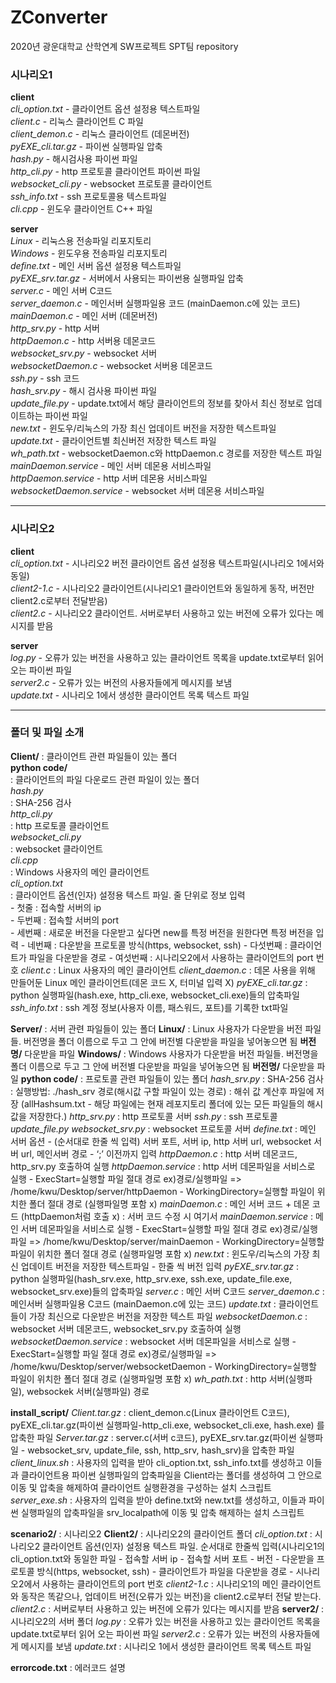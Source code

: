 # ZConverter
2020년 광운대학교 산학연계 SW프로젝트 SPT팀 repository


### 시나리오1

**client**  
*cli_option.txt* - 클라이언트 옵션 설정용 텍스트파일  
*client.c* - 리눅스 클라이언트 C 파일  
*client_demon.c* - 리눅스 클라이언트 (데몬버전)  
*pyEXE_cli.tar.gz* - 파이썬 실행파일 압축  
*hash.py* - 해시검사용 파이썬 파일  
*http_cli.py* - http 프로토콜 클라이언트 파이썬 파일  
*websocket_cli.py* - websocket 프로토콜 클라이언트  
*ssh_info.txt* - ssh 프로토콜용 텍스트파일  
*cli.cpp* - 윈도우 클라이언트 C++ 파일  


**server**  
*Linux* - 리눅스용 전송파일 리포지토리  
*Windows* - 윈도우용 전송파일 리포지토리    
*define.txt* - 메인 서버 옵션 설정용 텍스트파일    
*pyEXE_srv.tar.gz* - 서버에서 사용되는 파이썬용 실행파일 압축  
*server.c* - 메인 서버 C코드  
*server_daemon.c* - 메인서버 실행파일용 코드 (mainDaemon.c에 있는 코드)  
*mainDaemon.c* - 메인 서버 (데몬버전)   
*http_srv.py* - http 서버  
*httpDaemon.c* - http 서버용 데몬코드  
*websocket_srv.py* - websocket 서버  
*websocketDaemon.c* - websocket 서버용 데몬코드  
*ssh.py* - ssh 코드  
*hash_srv.py* - 해시 검사용 파이썬 파일  
*update_file.py* - update.txt에서 해당 클라이언트의 정보를 찾아서 최신 정보로 업데이트하는 파이썬 파일  
*new.txt* - 윈도우/리눅스의 가장 최신 업데이트 버전을 저장한 텍스트파일  
*update.txt* - 클라이언트별 최신버전 저장한 텍스트 파일  
*wh_path.txt* - websocketDaemon.c와 httpDaemon.c 경로를 저장한 텍스트 파일  
*mainDaemon.service* - 메인 서버 데몬용 서비스파일  
*httpDaemon.service* - http 서버 데몬용 서비스파일  
*websocketDaemon.service* - websocket 서버 데몬용 서비스파일  

---------------------------------------------------------------------------------------------------------------------------

### 시나리오2

**client**      
*cli_option.txt* - 시나리오2 버전 클라이언트 옵션 설정용 텍스트파일(시나리오 1에서와 동일)    
*client2-1.c* - 시나리오2 클라이언트(시나리오1 클라이언트와 동일하게 동작, 버전만 client2.c로부터 전달받음)  
*client2.c* - 시나리오2 클라이언트. 서버로부터 사용하고 있는 버전에 오류가 있다는 메시지를 받음  


**server**  
*log.py* - 오류가 있는 버전을 사용하고 있는 클라이언트 목록을 update.txt로부터 읽어 오는 파이썬 파일  
*server2.c* - 오류가 있는 버전의 사용자들에게 메시지를 보냄  
*update.txt* - 시나리오 1에서 생성한 클라이언트 목록 텍스트 파일  

---------------------------------------------------------------------------------------------------------------------------

### 폴더 및 파일 소개
**Client/**
: 클라이언트 관련 파일들이 있는 폴더  
	**python code/**  
	: 클라이언트의 파일 다운로드 관련 파일이 있는 폴더  
		*hash.py*  
		: SHA-256 검사  
		*http_cli.py*  
		: http 프로토콜 클라이언트  
		*websocket_cli.py*  
		: websocket 클라이언트  
	*cli.cpp*  
	: Windows 사용자의 메인 클라이언트  
	*cli_option.txt*  
	: 클라이언트 옵션(인자) 설정용 텍스트 파일. 줄 단위로 정보 입력  
   		- 첫줄 : 접속할 서버의  ip  
   		- 두번째 : 접속할 서버의 port  
   		- 세번째 : 새로운 버전을 다운받고 싶다면 new를 특정 버전을 원한다면 특정 버전을 입력
   		- 네번째 : 다운받을 프로토콜 방식(https, websocket, ssh)
   		- 다섯번째 : 클라이언트가 파일을 다운받을 경로
   		- 여섯번째 : 시나리오2에서 사용하는 클라이언트의 port 번호
	*client.c*
	: Linux 사용자의 메인 클라이언트
	*client_daemon.c*
	: 데몬 사용을 위해 만들어둔 Linux 메인 클라이언트(데몬 코드 X, 터미널 입력 X)
	*pyEXE_cli.tar.gz*
	: python 실행파일(hash.exe, http_cli.exe, websocket_cli.exe)들의 압축파일
  	*ssh_info.txt*
  	: ssh 계정 정보(사용자 이름, 패스워드, 포트)를 기록한 txt파일


**Server/**
: 서버 관련 파일들이 있는 폴더
	**Linux/**
	: Linux 사용자가 다운받을 버전 파일들. 버전명을 폴더 이름으로 두고 그 안에 버전별 다운받을 파일을 넣어놓으면 됨
		**버전명/**
			다운받을 파일
	**Windows/**
	: Windows 사용자가 다운받을 버전 파일들. 버전명을 폴더 이름으로 두고 그 안에 버전별 다운받을 파일을 넣어놓으면 됨
		**버전명/**
			다운받을 파일
	**python code/**
	: 프로토콜 관련 파일들이 있는 폴더
		*hash_srv.py*
		: SHA-256 검사
		: 실행방법: ./hash_srv 경로(해시값 구할 파일이 있는 경로)
		: 해쉬 값 계산후 파일에 저장 (allHashsum.txt - 해당 파일에는 현재 레포지토리 폴더에 있는 모든 파일들의 해시값을 저장한다.)
		*http_srv.py*
		: http 프로토콜 서버
		*ssh.py*
		: ssh 프로토콜 
		*update_file.py*
		*websocket_srv.py*
		: websocket 프로토콜 서버
	*define.txt*
	: 메인 서버 옵션
   		- (순서대로 한줄 씩 입력) 서버 포트, 서버 ip, http 서버 url, websocket 서버 url, 메인서버 경로
   		- ‘;’ 이전까지 입력
	*httpDaemon.c*
	: http 서버 데몬코드, http_srv.py 호출하여 실행
	*httpDaemon.service*
	: http 서버 데몬파일을 서비스로 실행
  		- ExecStart=실행할 파일 절대 경로 ex)경로/실행파일 => /home/kwu/Desktop/server/httpDaemon
   		- WorkingDirectory=실행할 파일이 위치한 폴더 절대 경로 (실행파일명 포함 x)
	*mainDaemon.c*
	: 메인 서버 코드 + 데몬 코드 (httpDaemon처럼 호출 x)
	: 서버 코드 수정 시 여기서
	*mainDaemon.service*
	: 메인 서버 데몬파일을 서비스로 실행
   		- ExecStart=실행할 파일 절대 경로 ex)경로/실행파일 => /home/kwu/Desktop/server/mainDaemon
   		- WorkingDirectory=실행할 파일이 위치한 폴더 절대 경로 (실행파일명 포함 x)
	*new.txt*
	: 윈도우/리눅스의 가장 최신 업데이트 버전을 저장한 텍스트파일
  		- 한줄 씩 버전 입력
  	*pyEXE_srv.tar.gz*
  	: python 실행파일(hash_srv.exe, http_srv.exe, ssh.exe, update_file.exe, websocket_srv.exe)들의 압축파일
  	*server.c*
  	: 메인 서버  C코드
  	*server_daemon.c*
  	: 메인서버 실행파일용 C코드 (mainDaemon.c에 있는 코드)
  	*update.txt*
  	: 클라이언트들이 가장 최신으로 다운받은 버전을 저장한 텍스트 파일
  	*websocketDaemon.c*
  	: websocket 서버 데몬코드, websocket_srv.py 호출하여 실행
  	*websocketDaemon.service*
	: websocket 서버 데몬파일을 서비스로 실행
   		- ExecStart=실행할 파일 절대 경로 ex)경로/실행파일 => /home/kwu/Desktop/server/websocketDaemon
   		- WorkingDirectory=실행할 파일이 위치한 폴더 절대 경로 (실행파일명 포함 x)
  	*wh_path.txt*
  	: http 서버(실행파일), websockek 서버(실행파일) 경로 
	

**install_script/**
	*Client.tar.gz*
	: client_demon.c(Linux 클라이언트 C코드), pyEXE_cli.tar.gz(파이썬 실행파일-http_cli.exe, websocket_cli.exe, hash.exe) 를 압축한 파일
	*Server.tar.gz*
	: server.c(서버 c코드), pyEXE_srv.tar.gz(파이썬 실행파일 - websocket_srv, update_file, ssh, http_srv, hash_srv)을 압축한 파일
	*client_linux.sh*
	: 사용자의 입력을 받아 cli_option.txt, ssh_info.txt를 생성하고 이들과 클라이언트용 파이썬 실행파일의 압축파일을 Client라는 폴더를 생성하여 그 안으로 이동 및 압축을 해제하여 클라이언트 실행환경을 구성하는 설치 스크립트
	*server_exe.sh*
	: 사용자의 입력을 받아 define.txt와 new.txt를 생성하고, 이들과 파이썬 실행파일의 압축파일을 srv_localpath에 이동 및 압축 해제하는 설치 스크립트
	

**scenario2/**
: 시나리오2
	**Client2/**
	: 시나리오2의 클라이언트 폴더
		*cli_option.txt*
		: 시나리오2 클라이언트 옵션(인자) 설정용 텍스트 파일. 순서대로 한줄씩 입력(시나리오1의 cli_option.txt와 동일한 파일
      			- 접속할 서버 ip
      			- 접속할 서버 포트
      			- 버전
      			- 다운받을 프로토콜 방식(https, websocket, ssh)
      			- 클라이언트가 파일을 다운받을 경로
      			- 시나리오2에서 사용하는 클라이언트의 port 번호
		*client2-1.c*
		: 시나리오1의 메인 클라이언트와 동작은 똑같으나, 업데이트 버전(오류가 있는 버전)을 client2.c로부터 전달 받는다.
		*client2.c*
		: 서버로부터 사용하고 있는 버전에 오류가 있다는 메시지를 받음
	**server2/**
	: 시나리오2의 서버 폴더
		*log.py*
		: 오류가 있는 버전을 사용하고 있는 클라이언트 목록을 update.txt로부터 읽어 오는 파이썬 파일
		*server2.c*
		: 오류가 있는 버전의 사용자들에게 메시지를 보냄
    		*update.txt*
    		: 시나리오 1에서 생성한 클라이언트 목록 텍스트 파일
		
		
**errorcode.txt**
: 에러코드 설명


